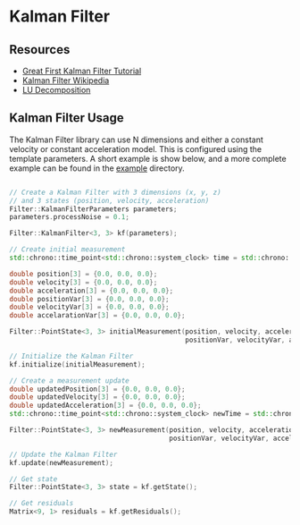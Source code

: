 # Kalman Filter

## Resources

- [Great First Kalman Filter Tutorial](https://www.kalmanfilter.net/default.aspx)
- [Kalman Filter Wikipedia](https://en.wikipedia.org/wiki/Kalman_filter)
- [LU Decomposition](https://en.wikipedia.org/wiki/LU_decomposition)

## Kalman Filter Usage

The Kalman Filter library can use N dimensions and either a constant velocity or constant acceleration model. This is configured using the template parameters. A short example is show below, and a more complete example can be found in the [example](example) directory.

```c++

// Create a Kalman Filter with 3 dimensions (x, y, z)
// and 3 states (position, velocity, acceleration)
Filter::KalmanFilterParameters parameters;
parameters.processNoise = 0.1;

Filter::KalmanFilter<3, 3> kf(parameters);

// Create initial measurement
std::chrono::time_point<std::chrono::system_clock> time = std::chrono::system_clock::now();

double position[3] = {0.0, 0.0, 0.0};
double velocity[3] = {0.0, 0.0, 0.0};
double acceleration[3] = {0.0, 0.0, 0.0};
double positionVar[3] = {0.0, 0.0, 0.0};
double velocityVar[3] = {0.0, 0.0, 0.0};
double accelarationVar[3] = {0.0, 0.0, 0.0};

Filter::PointState<3, 3> initialMeasurement(position, velocity, acceleration,
                                            positionVar, velocityVar, accelarationVar, time);

// Initialize the Kalman Filter
kf.initialize(initialMeasurement);

// Create a measurement update
double updatedPosition[3] = {0.0, 0.0, 0.0};
double updatedVelocity[3] = {0.0, 0.0, 0.0};
double updatedAcceleration[3] = {0.0, 0.0, 0.0};
std::chrono::time_point<std::chrono::system_clock> newTime = std::chrono::system_clock::now();

Filter::PointState<3, 3> newMeasurement(position, velocity, acceleration,
                                        positionVar, velocityVar, accelarationVar, newTime);

// Update the Kalman Filter
kf.update(newMeasurement);

// Get state
Filter::PointState<3, 3> state = kf.getState();

// Get residuals
Matrix<9, 1> residuals = kf.getResiduals();

```
